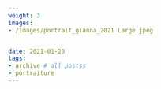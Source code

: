 ```yaml
---
weight: 3
images:
- /images/portrait_gianna_2021 Large.jpeg


date: 2021-01-20
tags:
- archive # all postss
- portraiture
---
```


